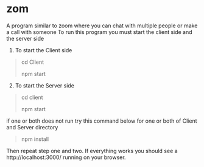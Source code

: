 # zom 
A program similar to zoom where you can chat with multiple people or make a call with someone
To run this program you must start the client side and the server side

1. To start the Client side
>cd Client
>
>npm start

2. To start the Server side
>cd client
>
>npm start

if one or both does not run try this command below for one or both of Client and Server directory
>npm install

Then repeat step one and two. If everything works you should see a http://localhost:3000/ running on your browser.
